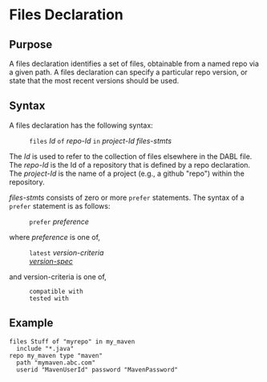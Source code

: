 # Files Declaration

## Purpose

A files declaration identifies a set of files, obtainable from a named repo via a given path.
A files declaration can specify a particular repo version, or state that the most
recent versions should be used.

## Syntax

A files declaration has the following syntax:

<dl>
<dd><code>files</code> <i>Id</i> <code>of</code> <i>repo-Id</i> <code>in</code>
<i>project-Id files-stmts</i>
</dl>

The *Id* is used to refer to the collection of files elsewhere in the DABL file.
The *repo-Id* is the Id of a repository that is defined by a repo declaration.
The *project-Id* is the name of a project (e.g., a github "repo") within the
repository.

*files-stmts* consists of zero or more `prefer` statements. The syntax of a
`prefer` statement is as follows:

<dl>
<dd><code>prefer</code> <i>preference</i>
</dl>

where *preference* is one of,

<dl>
<dd><code>latest</code> <i>version-criteria</i></dd>
<dd><i><a href="version_spec.md">version-spec</a></i></dd>
</dl>

and version-criteria is one of,

<dl>
<dd><code>compatible with</code></dd>
<dd><code>tested with</code></dd>
</dl>

## Example

```
files Stuff of "myrepo" in my_maven
  include "*.java"
repo my_maven type "maven"
  path "mymaven.abc.com"
  userid "MavenUserId" password "MavenPassword"
```
